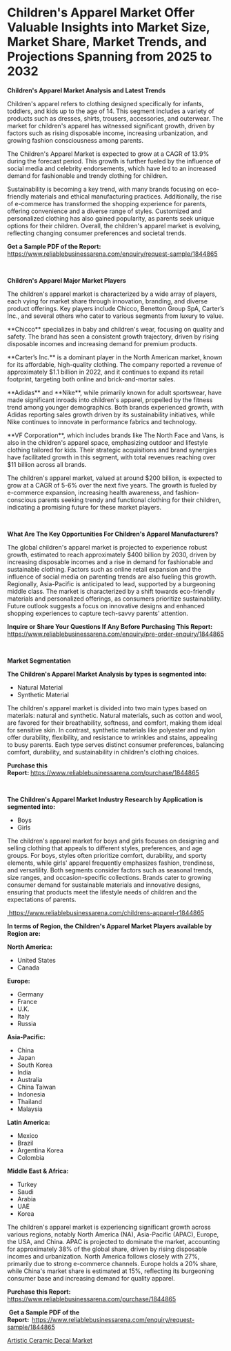 <p><h1>Children's Apparel Market Offer Valuable Insights into Market Size, Market Share, Market Trends, and Projections Spanning from 2025 to 2032</h1></p><p><strong>Children's Apparel Market Analysis and Latest Trends</strong></p>
<p><p>Children's apparel refers to clothing designed specifically for infants, toddlers, and kids up to the age of 14. This segment includes a variety of products such as dresses, shirts, trousers, accessories, and outerwear. The market for children's apparel has witnessed significant growth, driven by factors such as rising disposable income, increasing urbanization, and growing fashion consciousness among parents. </p><p>The Children's Apparel Market is expected to grow at a CAGR of 13.9% during the forecast period. This growth is further fueled by the influence of social media and celebrity endorsements, which have led to an increased demand for fashionable and trendy clothing for children. </p><p>Sustainability is becoming a key trend, with many brands focusing on eco-friendly materials and ethical manufacturing practices. Additionally, the rise of e-commerce has transformed the shopping experience for parents, offering convenience and a diverse range of styles. Customized and personalized clothing has also gained popularity, as parents seek unique options for their children. Overall, the children's apparel market is evolving, reflecting changing consumer preferences and societal trends.</p></p>
<p><strong>Get a Sample PDF of the Report:&nbsp;</strong> <a href="https://www.reliablebusinessarena.com/enquiry/request-sample/1844865?utm_campaign=2324&utm_medium=2&utm_source=Github&utm_content=ia&utm_term=10022025&utm_id=childrens-apparel">https://www.reliablebusinessarena.com/enquiry/request-sample/1844865</a></p>
<p>&nbsp;</p>
<p><strong>Children's Apparel Major Market Players</strong></p>
<p><p>The children's apparel market is characterized by a wide array of players, each vying for market share through innovation, branding, and diverse product offerings. Key players include Chicco, Benetton Group SpA, Carter’s Inc., and several others who cater to various segments from luxury to value.</p><p>**Chicco** specializes in baby and children's wear, focusing on quality and safety. The brand has seen a consistent growth trajectory, driven by rising disposable incomes and increasing demand for premium products. </p><p>**Carter’s Inc.** is a dominant player in the North American market, known for its affordable, high-quality clothing. The company reported a revenue of approximately $1.1 billion in 2022, and it continues to expand its retail footprint, targeting both online and brick-and-mortar sales.</p><p>**Adidas** and **Nike**, while primarily known for adult sportswear, have made significant inroads into children's apparel, propelled by the fitness trend among younger demographics. Both brands experienced growth, with Adidas reporting sales growth driven by its sustainability initiatives, while Nike continues to innovate in performance fabrics and technology.</p><p>**VF Corporation**, which includes brands like The North Face and Vans, is also in the children's apparel space, emphasizing outdoor and lifestyle clothing tailored for kids. Their strategic acquisitions and brand synergies have facilitated growth in this segment, with total revenues reaching over $11 billion across all brands.</p><p>The children's apparel market, valued at around $200 billion, is expected to grow at a CAGR of 5-6% over the next five years. The growth is fueled by e-commerce expansion, increasing health awareness, and fashion-conscious parents seeking trendy and functional clothing for their children, indicating a promising future for these market players.</p></p>
<p>&nbsp;</p>
<p><strong>What Are The Key Opportunities For Children's Apparel Manufacturers?</strong></p>
<p><p>The global children's apparel market is projected to experience robust growth, estimated to reach approximately $400 billion by 2030, driven by increasing disposable incomes and a rise in demand for fashionable and sustainable clothing. Factors such as online retail expansion and the influence of social media on parenting trends are also fueling this growth. Regionally, Asia-Pacific is anticipated to lead, supported by a burgeoning middle class. The market is characterized by a shift towards eco-friendly materials and personalized offerings, as consumers prioritize sustainability. Future outlook suggests a focus on innovative designs and enhanced shopping experiences to capture tech-savvy parents' attention.</p></p>
<p><strong>Inquire or Share Your Questions If Any Before Purchasing This Report:</strong> <a href="https://www.reliablebusinessarena.com/enquiry/pre-order-enquiry/1844865?utm_campaign=2324&utm_medium=2&utm_source=Github&utm_content=ia&utm_term=10022025&utm_id=childrens-apparel">https://www.reliablebusinessarena.com/enquiry/pre-order-enquiry/1844865</a></p>
<p>&nbsp;</p>
<p><strong>Market Segmentation</strong></p>
<p><strong>The Children's Apparel Market Analysis by types is segmented into:</strong></p>
<p><ul><li>Natural Material</li><li>Synthetic Material</li></ul></p>
<p><p>The children's apparel market is divided into two main types based on materials: natural and synthetic. Natural materials, such as cotton and wool, are favored for their breathability, softness, and comfort, making them ideal for sensitive skin. In contrast, synthetic materials like polyester and nylon offer durability, flexibility, and resistance to wrinkles and stains, appealing to busy parents. Each type serves distinct consumer preferences, balancing comfort, durability, and sustainability in children's clothing choices.</p></p>
<p><strong>Purchase this Report:&nbsp;</strong><a href="https://www.reliablebusinessarena.com/purchase/1844865?utm_campaign=2324&utm_medium=2&utm_source=Github&utm_content=ia&utm_term=10022025&utm_id=childrens-apparel">https://www.reliablebusinessarena.com/purchase/1844865</a></p>
<p>&nbsp;</p>
<p><strong>The Children's Apparel Market Industry Research by Application is segmented into:</strong></p>
<p><ul><li>Boys</li><li>Girls</li></ul></p>
<p><p>The children's apparel market for boys and girls focuses on designing and selling clothing that appeals to different styles, preferences, and age groups. For boys, styles often prioritize comfort, durability, and sporty elements, while girls' apparel frequently emphasizes fashion, trendiness, and versatility. Both segments consider factors such as seasonal trends, size ranges, and occasion-specific collections. Brands cater to growing consumer demand for sustainable materials and innovative designs, ensuring that products meet the lifestyle needs of children and the expectations of parents.</p></p>
<p><a href="https://www.reliablebusinessarena.com/childrens-apparel-r1844865?utm_campaign=2324&utm_medium=2&utm_source=Github&utm_content=ia&utm_term=10022025&utm_id=childrens-apparel">&nbsp;https://www.reliablebusinessarena.com/childrens-apparel-r1844865</a></p>
<p><strong>In terms of Region, the Children's Apparel Market Players available by Region are:</strong></p>
<p>
    <p> <strong> North America: </strong>
        <ul>
            <li>United States</li>
            <li>Canada</li>
        </ul>
        </p> 
    <p> <strong> Europe: </strong>
        <ul>
            <li>Germany</li>
            <li>France</li>
            <li>U.K.</li>
            <li>Italy</li>
            <li>Russia</li>
        </ul>
        </p> 
    <p> <strong> Asia-Pacific: </strong>
        <ul>
            <li>China</li>
            <li>Japan</li>
            <li>South Korea</li>
            <li>India</li>
            <li>Australia</li>
            <li>China Taiwan</li>
            <li>Indonesia</li>
            <li>Thailand</li>
            <li>Malaysia</li>
        </ul>
        </p> 
    <p> <strong> Latin America: </strong>
        <ul>
            <li>Mexico</li>
            <li>Brazil</li>
            <li>Argentina Korea</li>
            <li>Colombia</li>
        </ul>
        </p> 
    <p> <strong> Middle East & Africa: </strong>
        <ul>
            <li>Turkey</li>
            <li>Saudi</li>
            <li>Arabia</li>
            <li>UAE</li>
            <li>Korea</li>
        </ul>
    </p>
    </p>
<p><p>The children's apparel market is experiencing significant growth across various regions, notably North America (NA), Asia-Pacific (APAC), Europe, the USA, and China. APAC is projected to dominate the market, accounting for approximately 38% of the global share, driven by rising disposable incomes and urbanization. North America follows closely with 27%, primarily due to strong e-commerce channels. Europe holds a 20% share, while China's market share is estimated at 15%, reflecting its burgeoning consumer base and increasing demand for quality apparel.</p></p>
<p><strong>Purchase this Report: </strong><a href="https://www.reliablebusinessarena.com/purchase/1844865?utm_campaign=2324&utm_medium=2&utm_source=Github&utm_content=ia&utm_term=10022025&utm_id=childrens-apparel">https://www.reliablebusinessarena.com/purchase/1844865</a></p>
<p>&nbsp;<strong>Get a Sample PDF of the Report:&nbsp;&nbsp;</strong><a href="https://www.reliablebusinessarena.com/enquiry/request-sample/1844865?utm_campaign=2324&utm_medium=2&utm_source=Github&utm_content=ia&utm_term=10022025&utm_id=childrens-apparel">https://www.reliablebusinessarena.com/enquiry/request-sample/1844865</a></p>
<p><strong></strong></p>
<p><p><a href="https://github.com/janraimondo83/Market-Research-Report-List-1/blob/main/artistic-ceramic-decal-market.md?utm_campaign=2324&utm_medium=2&utm_source=Github&utm_content=ia&utm_term=10022025&utm_id=childrens-apparel">Artistic Ceramic Decal Market</a></p></p>